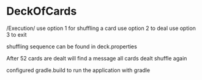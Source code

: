 # DeckOfCards
/Execution/
use option 1 for shuffling a card
use option 2 to deal
use option 3 to exit

shuffling sequence can be found in deck.properties

After 52 cards are dealt will find a message all cards dealt shuffle again

configured gradle.build to run the application with gradle
